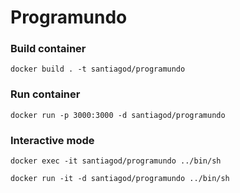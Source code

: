 # Programundo

### Build container
`docker build . -t santiagod/programundo`
### Run container
`docker run -p 3000:3000 -d santiagod/programundo`
### Interactive mode
`docker exec -it santiagod/programundo ../bin/sh`

`docker run -it -d santiagod/programundo ../bin/sh`
